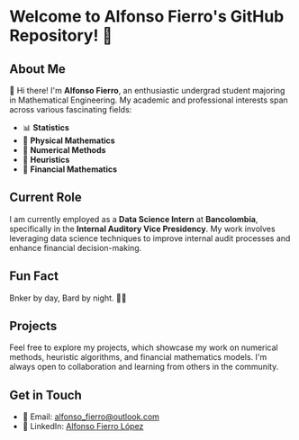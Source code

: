 # Welcome to Alfonso Fierro's GitHub Repository! 🎉

## About Me

👋 Hi there! I'm **Alfonso Fierro**, an enthusiastic undergrad student majoring in Mathematical Engineering. My academic and professional interests span across various fascinating fields:

- 📊 **Statistics**
- 🔭 **Physical Mathematics**
- 🧮 **Numerical Methods**
- 🤖 **Heuristics**
- 💸 **Financial Mathematics**

## Current Role

I am currently employed as a **Data Science Intern** at **Bancolombia**, specifically in the **Internal Auditory Vice Presidency**. My work involves leveraging data science techniques to improve internal audit processes and enhance financial decision-making.

## Fun Fact

Bnker by day, Bard by night. 🎤🎶

## Projects

Feel free to explore my projects, which showcase my work on numerical methods, heuristic algorithms, and financial mathematics models. I'm always open to collaboration and learning from others in the community.

## Get in Touch

- 📧 Email: [alfonso_fierro@outlook.com](mailto:alfonso_fierro@outlook.com)
- 💼 LinkedIn: [Alfonso Fierro López](www.linkedin.com/in/alfonso-fierro-lopez)
